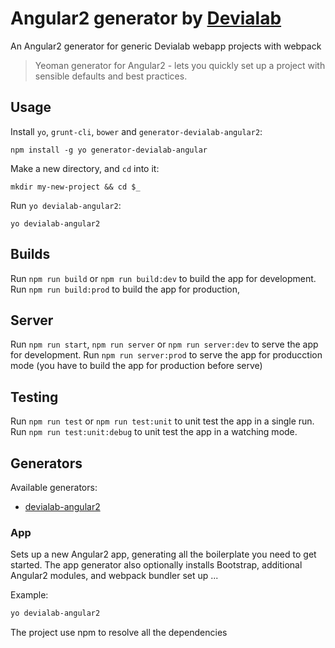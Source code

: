 # Angular2 generator by [Devialab](http://devialab.com)

An Angular2 generator for generic Devialab webapp projects with webpack

> Yeoman generator for Angular2 - lets you quickly set up a project with sensible defaults and best practices.

## Usage

Install `yo`, `grunt-cli`, `bower` and `generator-devialab-angular2`:
```
npm install -g yo generator-devialab-angular
```

Make a new directory, and `cd` into it:
```
mkdir my-new-project && cd $_
```

Run `yo devialab-angular2`:
```
yo devialab-angular2
```

Builds
------
Run `npm run build` or `npm run build:dev` to build the app for development.
Run `npm run build:prod` to build the app for production,

Server
-----
Run `npm run start`, `npm run server` or `npm run server:dev` to serve the app for development.
Run `npm run server:prod` to serve the app for producction mode (you have to build the app for production before serve)

Testing
-----
Run `npm run test` or `npm run test:unit` to unit test the app in a single run.
Run `npm run test:unit:debug` to unit test the app in a watching mode.

## Generators

Available generators:

* [devialab-angular2](#app)

### App
Sets up a new Angular2 app, generating all the boilerplate you need to get started. The app generator also optionally installs Bootstrap, additional Angular2 modules, and webpack bundler set up ...

Example:
```bash
yo devialab-angular2
```

The project use npm to resolve all the dependencies

